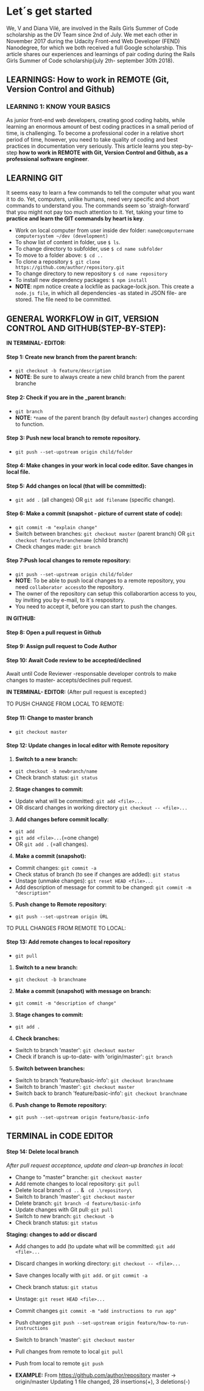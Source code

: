# Let´s get started
We, V and Diana Vilé, are involved in the Rails Girls Summer of Code scholarship as the DV Team since 2nd of July. We met each other in November 2017 during  the Udacity Front-end Web Developer (FEND) Nanodegree, for which we both received a full Google scholarship. This article shares our experiences and learnings of pair coding during the Rails Girls Summer of Code scholarship(july 2th- september 30th 2018). 

## LEARNINGS: How to work in REMOTE (Git, Version Control and Github)
### LEARNING 1: KNOW YOUR BASICS
As junior front-end web developers, creating good coding habits, while learning an enormous amount of best coding practices in a small period of time, is challenging. To become a professional coder in a relative short period of time, however, you need to take quality of coding and best practices in documentation very seriously. This article learns you step-by-step __how to work in REMOTE with Git, Version Control and Github, as a professional software engineer__. 

## LEARNING GIT
It seems easy to learn a few commands to tell the computer what you want it to do. Yet, computers, unlike humans, need very specific and short commands to understand you. The commands seem so ´straigh-forward´ that you might not pay too much attention to it. Yet, taking your time to __practice and learn the GIT commands by heart is key__.

- Work on local computer from user inside dev folder:
`name@computername computersystem ~/dev (development)`
- To show list of content in folder, use `$ ls`.
- To change directory to subfolder, use `$ cd name subfolder`
- To move to a folder above: `$ cd ..`
- To clone a repository `$ git clone https://github.com/author/repository.git`
- To change directory to new repository `$ cd name repository`
-  To install new dependency packages: `$ npm install`
- __NOTE__: npm notice create a lockfile as package-lock.json. This create a `node.js file`, in which all dependencies -as stated in JSON file- are stored. The file need to be committed.

## GENERAL WORKFLOW in GIT, VERSION CONTROL AND GITHUB(STEP-BY-STEP):
__IN TERMINAL- EDITOR:__

#### Step 1: Create new branch from the parent branch: 
- `git checkout -b feature/description`
- __NOTE__: Be sure to always create a new child branch from the parent branche

#### Step 2: Check if you are in the _parent branch: 
- `git branch` 
- __NOTE__: `*name` of the parent branch (by default `master`) changes according to function.

#### Step 3: Push new local branch to remote repository. 
- `git push --set-upstream origin child/folder`

#### Step 4: Make changes in your work in local code editor. Save changes in local file.

#### Step 5: Add changes on local (that will be committed):
- `git add .` (all changes) OR `git add filename` (specific change).

#### Step 6: Make a commit (snapshot - picture of current state of code): 
- `git commit -m "explain change"`
- Switch between branches: `git checkout master` (parent branch) OR `git checkout feature/branchename` (child branch)
- Check changes made: `git branch`

#### Step 7:Push local changes to remote repository: 
- `git push --set-upstream origin child/folder`
- __NOTE__: To be able to push local changes to a remote repository, you need `collaborator access`to the repository. 
- The owner of the repository can setup this collaborartion access to you, by inviting you by e-mail, to it´s respository. 
- You need to accept it, before you can start to push the changes. 


__IN GITHUB:__

#### Step 8: Open a pull request in Github
#### Step 9: Assign pull request to Code Author
#### Step 10: Await Code review to be accepted/declined
Await until Code Reviewer -responsable developer controls to make changes to master- accepts/declines pull request.


__IN TERMINAL- EDITOR:__ (After pull request is excepted:)

TO PUSH CHANGE FROM LOCAL TO REMOTE:
#### Step 11: Change to master branch 
- `git checkout master`

#### Step 12: Update changes in local editor with Remote repository 
1) __Switch to a new branch:__ 
- `git checkout -b newbranch/name`
- Check branch status:  `git status`

2) __Stage changes to commit:__
- Update what will be committed: `git add <file>...` 
- OR discard changes in working directory `git checkout -- <file>...`  

3) __Add changes before commit locally__: 
- `git add`
- `git add <file>...`(=one change) 
- OR  `git add .` (=all changes).

4) __Make a commit (snapshot):__
- Commit changes: `git commit -a`
- Check status of branch (to see if changes are added):  `git status`
- Unstage (unmake changes): `git reset HEAD <file>...`
- Add description of message for commit to be changed:  `git commit -m "description"`

5) __Push change to Remote repository:__ 
- `git push --set-upstream origin ÙRL`

TO PULL CHANGES FROM REMOTE TO LOCAL:
#### Step 13: Add remote changes to local repository 
- `git pull`

1) __Switch to a new branch:__ 
- `git checkout -b branchname`

2) __Make a commit (snapshot) with message on branch:__ 
- `git commit -m "description of change"`

3) __Stage changes to commit:__ 
- `git add .`

4) __Check branches:__
- Switch to branch 'master': `git checkout master`
- Check if branch is up-to-date- with 'origin/master': `git branch`

5) __Switch between branches:__
- Switch to branch 'feature/basic-info': `git checkout branchname`
- Switch to branch 'master':  `git checkout master`
- Switch back to branch 'feature/basic-info': `git checkout branchname`

6) __Push change to Remote repository:__  
- `git push --set-upstream origin feature/basic-info`

## TERMINAL in CODE EDITOR

#### Step 14: Delete local branch
_After pull request acceptance, update and clean-up branches in local:_

- Change to "master" branche: `git checkout master`
- Add remote changes to local repository: `git pull` 
- Delete local branch `cd ..` & ` cd .\repository\`
- Switch to branch 'master': `git checkout master`
- Delete branch: `git branch -d feature/basic-info`
- Update changes with Git pull: `git pull`
- Switch to new branch: `git checkout -b`
- Check branch status:  `git status`

__Staging: changes to add or discard__

- Add changes to add (to update what will be committed: `git add <file>...`
- Discard changes in working directory:  `git checkout -- <file>...`
- Save changes locally with `git add.` or `git commit -a`
- Check branch status:  `git status`
- Unstage: `git reset HEAD <file>...`
- Commit changes `git commit -m "add instructions to run app"`
- Push changes `git push --set-upstream origin feature/how-to-run-instructions`
- Switch to branch 'master': `git checkout master`
- Pull changes from remote to local `git pull`
- Push from local to remote `git push`

- __EXAMPLE:__
From https://github.com/author/repository
master     -> origin/master
Updating  1 file changed, 28 insertions(+), 3 deletions(-)







